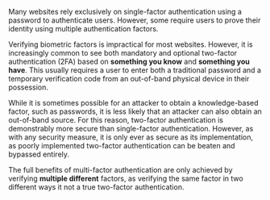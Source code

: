 Many websites rely exclusively on single-factor authentication using a password to authenticate users. However, some require users to prove their identity using multiple authentication factors.

Verifying biometric factors is impractical for most websites. However, it is increasingly common to see both mandatory and optional two-factor authentication (2FA) based on **something you know** and **something you have**. This usually requires a user to enter both a traditional password and a temporary verification code from an out-of-band physical device in their possession.

While it is sometimes possible for an attacker to obtain a knowledge-based factor, such as passwords, it is less likely that an attacker can also obtain an out-of-band source. For this reason, two-factor authentication is demonstrably more secure than single-factor authentication. However, as with any security measure, it is only ever as secure as its implementation, as poorly implemented two-factor authentication can be beaten and bypassed entirely.

The full benefits of multi-factor authentication are only achieved by verifying **multiple different** factors, as verifying the same factor in two different ways it not a true two-factor authentication.